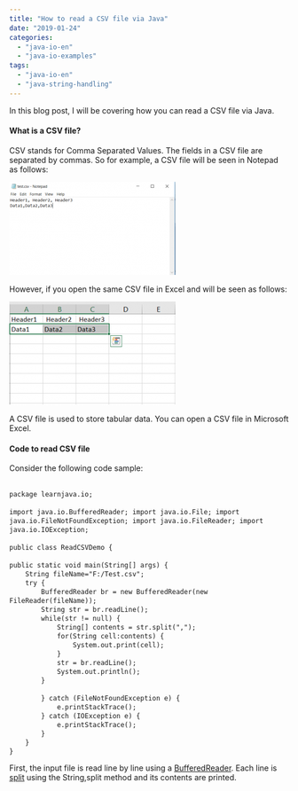 ```yaml
---
title: "How to read a CSV file via Java"
date: "2019-01-24"
categories: 
  - "java-io-en"
  - "java-io-examples"
tags: 
  - "java-io-en"
  - "java-string-handling"
---
```


In this blog post, I will be covering how you can read a CSV file via Java.

#### What is a CSV file?

CSV stands for Comma Separated Values. The fields in a CSV file are separated by commas. So for example, a CSV file will be seen in Notepad as follows:

![](images/notepad-300x168.png)

However, if you open the same CSV file in Excel and will be seen as follows:

![](images/excel-300x186.png)

A CSV file is used to store tabular data. You can open a CSV file in Microsoft Excel.

#### Code to read CSV file

Consider the following code sample:

````

package learnjava.io;

import java.io.BufferedReader; import java.io.File; import java.io.FileNotFoundException; import java.io.FileReader; import java.io.IOException;

public class ReadCSVDemo {

public static void main(String[] args) { 
    String fileName="F:/Test.csv"; 
    try { 
        BufferedReader br = new BufferedReader(new FileReader(fileName)); 
        String str = br.readLine(); 
        while(str != null) { 
            String[] contents = str.split(","); 
            for(String cell:contents) { 
                System.out.print(cell); 
            } 
            str = br.readLine(); 
            System.out.println(); 
        }

        } catch (FileNotFoundException e) { 
            e.printStackTrace(); 
        } catch (IOException e) {  
            e.printStackTrace(); 
        }
    }
}

````
First, the input file is read line by line using a [BufferedReader](https://docs.oracle.com/javase/8/docs/api/java/io/BufferedReader.html). Each line is [split](https://docs.oracle.com/javase/8/docs/api/java/lang/String.html#split-java.lang.String-) using the String,split method and its contents are printed.

